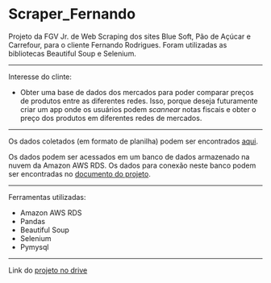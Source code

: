 # Scraper_Fernando
Projeto da FGV Jr. de Web Scraping dos sites Blue Soft, Pão de Açúcar e Carrefour, para o cliente Fernando Rodrigues. Foram utilizadas as bibliotecas Beautiful Soup e Selenium.


---

Interesse do clinte:
  + Obter uma base de dados dos mercados para poder comparar preços de produtos entre as diferentes redes. Isso, porque deseja futuramente criar um app onde os usuários podem *scannear* notas fiscais e obter o preço dos produtos em diferentes redes de mercados.
---
Os dados coletados (em formato de planilha) podem ser encontrados [aqui](./data).

Os dados podem ser acessados em um banco de dados armazenado na nuvem da Amazon AWS RDS. Os dados para conexão neste banco podem ser encontradas no [documento do projeto](https://docs.google.com/document/d/123H5aOBDp34FkD1NzEtPKqosdqCEtNM6rqYB30NebYI/edit?usp=sharing).

---
Ferramentas utilizadas:
  + Amazon AWS RDS 
  + Pandas
  + Beautiful Soup
  + Selenium
  + Pymysql

---
Link do [projeto no drive](https://drive.google.com/drive/folders/1GAXHK8cqxPgCwWIrRc5An2o12_uM3KW2?usp=sharing)

